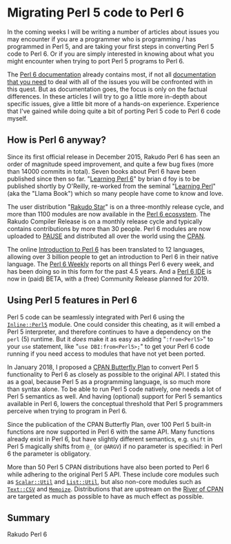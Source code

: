 Migrating Perl 5 code to Perl 6
===============================

In the coming weeks I will be writing a number of articles about issues you
may encounter if you are a programmer who is programming / has programmed
in Perl 5, and are taking your first steps in converting Perl 5 code to Perl 6.
Or if you are simply interested in knowing about what you might encounter
when trying to port Perl 5 programs to Perl 6.

The [Perl 6 documentation](https://docs.perl6.org/) already contains most, if
not all
[documentation that you need](https://docs.perl6.org/language/5to6-overview)
to deal with all of the issues you will be confronted with in this quest.
But as documentation goes, the focus is only on the factual differences.  In
these articles I will try to go a little more in-depth about specific issues,
give a little bit more of a hands-on experience.  Experience that I've gained
while doing quite a bit of porting Perl 5 code to Perl 6 code myself.

How is Perl 6 anyway?
---------------------
Since its first official release in December 2015, Rakudo Perl 6 has seen
an order of magnitude speed improvement, and quite a few bug fixes (more
than 14000 commits in total).  Seven books about Perl 6 have been published
since then so far.  "[Learning Perl 6](https://www.learningperl6.com)" by
brian d foy is to be published shortly by O'Reilly, re-worked from the seminal
"[Learning Perl](http://shop.oreilly.com/product/0636920049517.do)" (aka the
"Llama Book") which so many people have come to know and love.

The user distribution "[Rakudo Star](https://rakudo.org/files)" is on a
three-monthly release cycle, and more than 1100 modules are now available in
the [Perl 6 ecosystem](https://modules.perl6.org).  The Rakudo Compiler
Release is on a monthly release cycle and typically contains contributions
by more than 30 people.  Perl 6 modules are now uploaded to
[PAUSE](https://pause.perl.org/pause/query?ACTION=pause_04about) and
distributed all over the world using the [CPAN](https://www.cpan.org).

The online [Introduction to Perl 6](https://perl6intro.com) has been
translated to 12 languages, allowing over 3 billion people to get an
introduction to Perl 6 in their native language.  The
[Perl 6 Weekly](https://p6weekly.wordpress.com) reports on all things Perl 6
every week, and has been doing so in this form for the past 4.5 years.  And
a [Perl 6 IDE](https://commaide.com) is now in (paid) BETA, with a (free)
Community Release planned for 2019.

Using Perl 5 features in Perl 6
-------------------------------
Perl 5 code can be seamlessly integrated with Perl 6 using the
[`Inline::Perl5`](http://modules.perl6.org/dist/Inline::Perl5:cpan:NINE) module.
One could consider this cheating, as it will embed a Perl 5 interpreter, and
therefore continues to have a dependency on the `perl` (5) runtime.  But it
*does* make it as easy as adding "`:from<Perl5>`" to your `use` statement,
like "`use DBI:from<Perl5>;`" to get your Perl 6 code running if you need
access to modules that have not yet been ported.

In January 2018, I proposed a
[CPAN Butterfly Plan](https://www.perl.com/article/an-open-letter-to-the-perl-community/)
to convert Perl 5 functionality to Perl 6 as closely as possible to the
original API.  I stated this as a goal, because Perl 5 as a programming
language, is so much more than syntax alone.  To be able to run Perl 5 code
natively, one needs a lot of Perl 5 semantics as well.  And having (optional)
support for Perl 5 semantics available in Perl 6, lowers the conceptual
threshold that Perl 5 programmers perceive when trying to program in Perl 6.

Since the publication of the CPAN Butterfly Plan, over 100 Perl 5 built-in
functions are now supported in Perl 6 with the same API.  Many functions
already exist in Perl 6, but have slightly different semantics, e.g. `shift`
in Perl 5 magically shifts from `@_` (or `@ARGV`) if no parameter is specified:
in Perl 6 the parameter is obligatory.

More than 50 Perl 5 CPAN distributions have also been ported to Perl 6 while
adhering to the original Perl 5 API.  These include core modules such as
[`Scalar::Util`](https://modules.perl6.org/dist/Scalar::Util) and
[`List::Util`](https://modules.perl6.org/dist/List::Util), but also non-core
modules such as [`Text::CSV`](https://modules.perl6.org/dist/Text::CSV) and
[`Memoize`](https://modules.perl6.org/dist/Memoize).  Distributions that are
upstream on the [River of CPAN](http://neilb.org/2015/04/20/river-of-cpan.html)
are targeted as much as possible to have as much effect as possible.

Summary
-------
Rakudo Perl 6 
